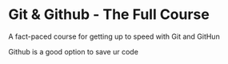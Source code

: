 # Git & Github - The Full Course

A fact-paced course for getting up to speed with Git and GitHun

Github is a good option to save ur code
